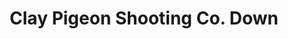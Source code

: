 ---
title: "Clay Pigeon Shooting Co. Down"
address: "Clay Pigeon Shooting Co. Down, Mountain Road, Forkhill, Armagh"
tel: "+44 (0)28 3083 8810"
county: "Armagh"
category: "Archery"
type: "Content"
lat: "54.17662811279297"
lng: "-6.339670181274414"
---